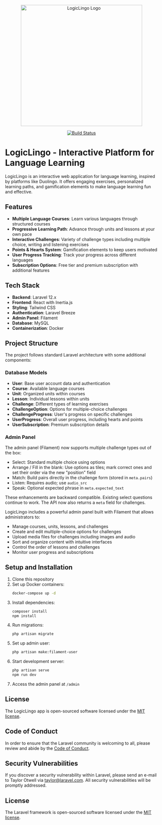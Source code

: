 <p align="center">
<img src="https://example.com/logiclingo-logo.png" width="400" alt="LogicLingo Logo">
</p>

<p align="center">
<a href="https://github.com/your-username/LogicLingo/actions"><img src="https://github.com/your-username/LogicLingo/workflows/tests/badge.svg" alt="Build Status"></a>
</p>

# LogicLingo - Interactive Platform for Language Learning

LogicLingo is an interactive web application for language learning, inspired by platforms like Duolingo. It offers engaging exercises, personalized learning paths, and gamification elements to make language learning fun and effective.

## Features

- **Multiple Language Courses**: Learn various languages through structured courses
- **Progressive Learning Path**: Advance through units and lessons at your own pace
- **Interactive Challenges**: Variety of challenge types including multiple choice, writing and listening exercises
- **Points & Hearts System**: Gamification elements to keep users motivated
- **User Progress Tracking**: Track your progress across different languages
- **Subscription Options**: Free tier and premium subscription with additional features

## Tech Stack

- **Backend**: Laravel 12.x
- **Frontend**: React with Inertia.js
- **Styling**: Tailwind CSS
- **Authentication**: Laravel Breeze
- **Admin Panel**: Filament
- **Database**: MySQL
- **Containerization**: Docker

## Project Structure

The project follows standard Laravel architecture with some additional components:

### Database Models

- **User**: Base user account data and authentication
- **Course**: Available language courses
- **Unit**: Organized units within courses
- **Lesson**: Individual lessons within units
- **Challenge**: Different types of learning exercises
- **ChallengeOption**: Options for multiple-choice challenges
- **ChallengeProgress**: User's progress on specific challenges
- **UserProgress**: Overall user progress, including hearts and points
- **UserSubscription**: Premium subscription details

### Admin Panel

The admin panel (Filament) now supports multiple challenge types out of the box:

- Select: Standard multiple choice using options
- Arrange / Fill in the blank: Use options as tiles; mark correct ones and set their order via the new "position" field
- Match: Build pairs directly in the challenge form (stored in `meta.pairs`)
- Listen: Requires audio; use `audio_src`
- Speak: Optional expected phrase in `meta.expected_text`

These enhancements are backward compatible. Existing select questions continue to work. The API now also returns a `meta` field for challenges.

LogicLingo includes a powerful admin panel built with Filament that allows administrators to:

- Manage courses, units, lessons, and challenges
- Create and edit multiple-choice options for challenges
- Upload media files for challenges including images and audio
- Sort and organize content with intuitive interfaces
- Control the order of lessons and challenges
- Monitor user progress and subscriptions

## Setup and Installation

1. Clone this repository
2. Set up Docker containers:
   ```bash
   docker-compose up -d
   ```
3. Install dependencies:
   ```bash
   composer install
   npm install
   ```
4. Run migrations:
   ```bash
   php artisan migrate
   ```
5. Set up admin user:
   ```bash
   php artisan make:filament-user
   ```
6. Start development server:
   ```bash
   php artisan serve
   npm run dev
   ```
7. Access the admin panel at `/admin`

## License

The LogicLingo app is open-sourced software licensed under the [MIT license](https://opensource.org/licenses/MIT).

## Code of Conduct

In order to ensure that the Laravel community is welcoming to all, please review and abide by the [Code of Conduct](https://laravel.com/docs/contributions#code-of-conduct).

## Security Vulnerabilities

If you discover a security vulnerability within Laravel, please send an e-mail to Taylor Otwell via [taylor@laravel.com](mailto:taylor@laravel.com). All security vulnerabilities will be promptly addressed.

## License

The Laravel framework is open-sourced software licensed under the [MIT license](https://opensource.org/licenses/MIT).
